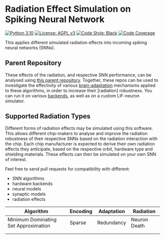 # Radiation Effect Simulation on Spiking Neural Network

[![Python 3.10](https://img.shields.io/badge/python-3.10-blue.svg)](https://www.python.org/downloads/release/python-3106/)
[![License: AGPL v3](https://img.shields.io/badge/License-AGPL_v3-blue.svg)](https://www.gnu.org/licenses/agpl-3.0)
[![Code Style: Black](https://img.shields.io/badge/code%20style-black-000000.svg)](https://github.com/ambv/black)
[![Code Coverage](https://codecov.io/gh/a-t-0/snn/branch/main/graph/badge.svg)](https://codecov.io/gh/a-t-0/snnalgorithms)

This applies different simulated radiation effects into incoming spiking neural
networks (SNNs).

## Parent Repository

These effects of the radiation, and respective SNN performance, can be analysed
using [this parent repository].
Together, these repos can be used to investigate the effectivity of various
[brain-adaptation] mechanisms applied to these algorithms, in order to increase
their \[radiation\] robustness. You can run it on various [backends], as well
as on a custom LIF-neuron simulator.

## Supported Radiation Types

Different forms of radiation effects may be simulated using this software. This
allows different chip-makers to analyse and improve the radiation robustness of
their respective SNNs based on the radiation interaction with the chip. Each
chip manufacturer is expected to derive their own radiation effects they
anticipate, based on the respective orbit, hardware type and shielding
materials. These effects can then be simulated on your own SNN of interest.

Feel free to send pull requests for compatibility with different:

- SNN algorithms
- hardware backends
- neural models
- synaptic models
- radiation effects

| Algorithm                            | Encoding | Adaptation | Radiation    |
| ------------------------------------ | -------- | ---------- | ------------ |
| Minimum Dominating Set Approximation | Sparse   | Redundancy | Neuron Death |
|                                      |          |            |              |
|                                      |          |            |              |

[backends]: https://github.com/a-t-0/snnbackends
[brain-adaptation]: https://github.com/a-t-0/snnadaptation
[this parent repository]: https://github.com/a-t-0/snncompare
